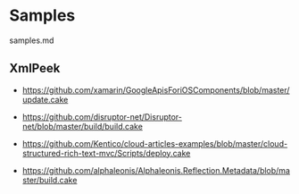# Samples

samples.md

## XmlPeek

*   https://github.com/xamarin/GoogleApisForiOSComponents/blob/master/update.cake

*   https://github.com/disruptor-net/Disruptor-net/blob/master/build/build.cake

*   https://github.com/Kentico/cloud-articles-examples/blob/master/cloud-structured-rich-text-mvc/Scripts/deploy.cake

*   https://github.com/alphaleonis/Alphaleonis.Reflection.Metadata/blob/master/build.cake
